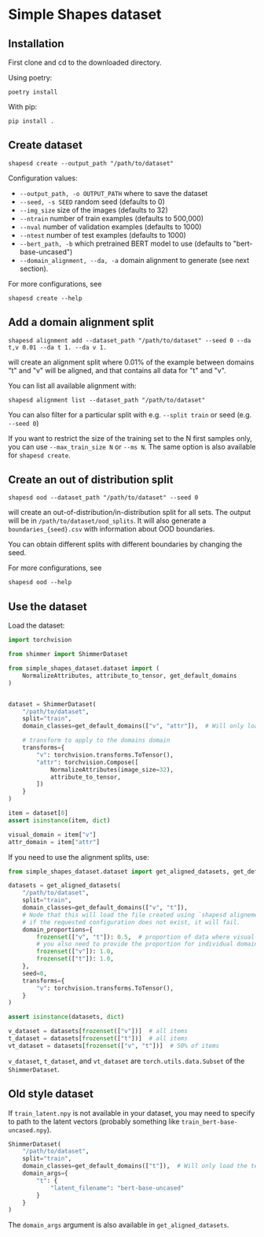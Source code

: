 # Simple Shapes dataset

## Installation
First clone and cd to the downloaded directory.

Using poetry:

```
poetry install
```

With pip:
```
pip install .
```

## Create dataset
```
shapesd create --output_path "/path/to/dataset"
```
Configuration values:
- `--output_path, -o OUTPUT_PATH` where to save the dataset
- `--seed, -s SEED` random seed (defaults to 0)
- `--img_size` size of the images (defaults to 32)
- `--ntrain` number of train examples (defaults to 500,000)
- `--nval` number of validation examples (defaults to 1000)
- `--ntest` number of test examples (defaults to 1000)
- `--bert_path, -b` which pretrained BERT model to use (defaults to "bert-base-uncased")
- `--domain_alignment, --da, -a` domain alignment to generate (see next section).

For more configurations, see
```
shapesd create --help
```

## Add a domain alignment split
```
shapesd alignment add --dataset_path "/path/to/dataset" --seed 0 --da t,v 0.01 --da t 1. --da v 1.
```
will create an alignment split where 0.01% of the example between domains "t" and "v" will
be aligned, and that contains all data for "t" and "v".

You can list all available alignment with:
```
shapesd alignment list --dataset_path "/path/to/dataset"
```
You can also filter for a particular split with e.g. `--split train` or seed 
(e.g. `--seed 0`)

If you want to restrict the size of the training set to the N first samples only, you
can use `--max_train_size N` or `--ms N`. The same option is also available for `shapesd create`.

## Create an out of distribution split
```
shapesd ood --dataset_path "/path/to/dataset" --seed 0
```
will create an out-of-distribution/in-distribution split for all sets. The output will
be in `/path/to/dataset/ood_splits`. It will also generate a `boundaries_{seed}.csv`
with information about OOD boundaries.

You can obtain different splits with different boundaries by changing the seed.

For more configurations, see
```
shapesd ood --help
```


## Use the dataset
Load the dataset:
```python
import torchvision

from shimmer import ShimmerDataset

from simple_shapes_dataset.dataset import (
    NormalizeAttributes, attribute_to_tensor, get_default_domains
)


dataset = ShimmerDataset(
    "/path/to/dataset",
    split="train",
    domain_classes=get_default_domains(["v", "attr"]),  # Will only load the visual and attr domains

    # transform to apply to the domains domain
    transforms={
        "v": torchvision.transforms.ToTensor(),
        "attr": torchvision.Compose([
            NormalizeAttributes(image_size=32),
            attribute_to_tensor,
        ])
    }
)

item = dataset[0]
assert isinstance(item, dict)

visual_domain = item["v"]
attr_domain = item["attr"]
```

If you need to use the alignment splits, use:
```python
from simple_shapes_dataset.dataset import get_aligned_datasets, get_default_domains

datasets = get_aligned_datasets(
    "/path/to/dataset",
    split="train",
    domain_classes=get_default_domains(["v", "t"]),
    # Node that this will load the file created using `shapesd alignement`
    # if the requested configuration does not exist, it will fail.
    domain_proportions={
        frozenset(["v", "t"]): 0.5,  # proportion of data where visual and text are aligned
        # you also need to provide the proportion for individual domains.
        frozenset(["v"]): 1.0,
        frozenset(["t"]): 1.0,
    },
    seed=0,
    transforms={
        "v": torchvision.transforms.ToTensor(),
    }
)

assert isinstance(datasets, dict)

v_dataset = datasets[frozenset(["v"])]  # all items
t_dataset = datasets[frozenset(["t"])]  # all items
vt_dataset = datasets[frozenset(["v", "t"])]  # 50% of items
```

`v_dataset`, `t_dataset`, and `vt_dataset` are `torch.utils.data.Subset` of
the `ShimmerDataset`.

## Old style dataset
If `train_latent.npy` is not available in your dataset, you may need to specify to path
to the latent vectors (probably something like `train_bert-base-uncased.npy`).


```python
ShimmerDataset(
    "/path/to/dataset",
    split="train",
    domain_classes=get_default_domains(["t"]),  # Will only load the text domain
    domain_args={
        "t": {
            "latent_filename": "bert-base-uncased"
        }
    }
)
```
The `domain_args` argument is also available in `get_aligned_datasets`.
